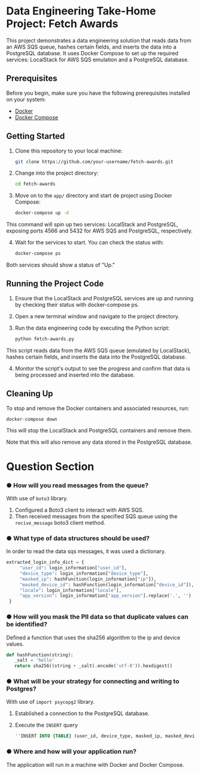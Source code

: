 # Data Engineering Take-Home Project: Fetch Awards

This project demonstrates a data engineering solution that reads data from an AWS SQS queue, hashes certain fields, and inserts the data into a PostgreSQL database. It uses Docker Compose to set up the required services: LocalStack for AWS SQS emulation and a PostgreSQL database.

## Prerequisites

Before you begin, make sure you have the following prerequisites installed on your system:

- [Docker](https://www.docker.com/get-started)
- [Docker Compose](https://docs.docker.com/compose/install/)

## Getting Started

1. Clone this repository to your local machine:

   ```bash
   git clone https://github.com/your-username/fetch-awards.git
   ```

2. Change into the project directory:

   ```bash
   cd fetch-awards
   ```

3. Move on to the `app/` directory and start de project using Docker Compose:

   ```bash
   docker-compose up -d
   ```

This command will spin up two services: LocalStack and PostgreSQL, exposing ports 4566 and 5432 for AWS SQS and PostgreSQL, respectively.

4. Wait for the services to start. You can check the status with:

   ```bash
   docker-compose ps
   ```

Both services should show a status of "Up."

## Running the Project Code

1. Ensure that the LocalStack and PostgreSQL services are up and running by checking their status with docker-compose ps.

2. Open a new terminal window and navigate to the project directory.

3. Run the data engineering code by executing the Python script:

   ```bash
   python fetch-awards.py
   ```

This script reads data from the AWS SQS queue (emulated by LocalStack), hashes certain fields, and inserts the data into the PostgreSQL database.

4. Monitor the script's output to see the progress and confirm that data is being processed and inserted into the database.

## Cleaning Up
To stop and remove the Docker containers and associated resources, run:

   ```bash
   docker-compose down
   ```

This will stop the LocalStack and PostgreSQL containers and remove them. 

Note that this will also remove any data stored in the PostgreSQL database.

# Question Section

### ● How will you read messages from the queue?

   With use of `boto3` library. 

   1. Configured a Boto3 client to interact with AWS SQS.
   2. Then received messages from the specified SQS queue using the `recive_message` boto3 client method.

### ● What type of data structures should be used?

   In order to read the data sqs messages, it was used a dictionary.

   ```python
   extracted_login_info_dict = {
        "user_id": login_information["user_id"],
        "device_type": login_information["device_type"],
        "masked_ip": hashFunction(login_information["ip"]),
        "masked_device_id": hashFunction(login_information["device_id"]),
        "locale": login_information["locale"],
        "app_version": login_information["app_version"].replace('.', '')
    }
   ```

### ● How will you mask the PII data so that duplicate values can be identified?

   Defined a function that uses the sha256 algorithm to the ip and device values.

   ```python
   def hashFunction(string):
      _salt = 'hello'
      return sha256((string + _salt).encode('utf-8')).hexdigest()
   ```

### ● What will be your strategy for connecting and writing to Postgres?

   With use of `import psycopg2` library.

   1. Established a connection to the PostgreSQL database.
   
   2. Execute the `INSERT` query
      ```sql
      ''INSERT INTO {TABLE} (user_id, device_type, masked_ip, masked_device_id, locale, app_version, create_date) VALUES (CAST('{dictionary['user_id']}' AS VARCHAR(128)), CAST('{dictionary['device_type']}' AS VARCHAR(32)), CAST('{dictionary['masked_ip']}' AS VARCHAR(256)), CAST('{dictionary['masked_device_id']}' AS VARCHAR(256)), CAST('{dictionary['locale']}' AS VARCHAR(256)), CAST('{dictionary['app_version']}' AS INT), CURRENT_DATE);'''
      ```

### ● Where and how will your application run?
   
   The application will run in a machine with Docker and Docker Compose.